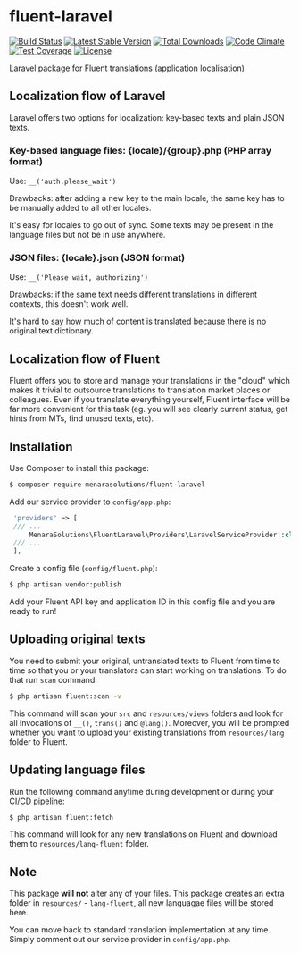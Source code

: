 # fluent-laravel
[![Build Status](https://travis-ci.org/MenaraSolutions/fluent-laravel.svg?branch=master)](https://travis-ci.org/MenaraSolutions/fluent-laravel)
[![Latest Stable Version](https://poser.pugx.org/menarasolutions/fluent-laravel/v/stable)](https://packagist.org/packages/menarasolutions/fluent-laravel)
[![Total Downloads](https://poser.pugx.org/menarasolutions/fluent-laravel/downloads)](https://packagist.org/packages/menarasolutions/fluent-laravel)
[![Code Climate](https://codeclimate.com/github/MenaraSolutions/fluent-laravel/badges/gpa.svg)](https://codeclimate.com/github/MenaraSolutions/fluent-laravel)
[![Test Coverage](https://codeclimate.com/github/MenaraSolutions/fluent-laravel/badges/coverage.svg)](https://codeclimate.com/github/MenaraSolutions/fluent-laravel/coverage)
[![License](https://poser.pugx.org/menarasolutions/fluent-laravel/license)](https://packagist.org/packages/menarasolutions/fluent-laravel)

Laravel package for Fluent translations (application localisation)

## Localization flow of Laravel

Laravel offers two options for localization: key-based texts and plain JSON texts.

### Key-based language files: {locale}/{group}.php (PHP array format)

Use: ```__('auth.please_wait')```

Drawbacks: after adding a new key to the main locale, the same key has to be manually added to all other locales.

It's easy for locales to go out of sync. Some texts may be present in the language files but not be in use anywhere.

### JSON files: {locale}.json (JSON format)

Use: ```__('Please wait, authorizing')```

Drawbacks: if the same text needs different translations in different contexts, this doesn't work well.

It's hard to say how much of content is translated because there is no original text dictionary.

## Localization flow of Fluent

Fluent offers you to store and manage your translations in the "cloud" which makes it trivial to outsource translations
to translation market places or colleagues. Even if you translate everything yourself, Fluent interface will be far
more convenient for this task (eg. you will see clearly current status, get hints from MTs, find unused texts, etc).

## Installation

Use Composer to install this package:

```bash
$ composer require menarasolutions/fluent-laravel
```

Add our service provider to ```config/app.php```:

```php
 'providers' => [
 /// ...
     MenaraSolutions\FluentLaravel\Providers\LaravelServiceProvider::class,
 /// ...
 ],
```

Create a config file (`config/fluent.php`):

```bash
$ php artisan vendor:publish
```

Add your Fluent API key and application ID in this config file and you are ready to run!

## Uploading original texts

You need to submit your original, untranslated texts to Fluent from time to time so that you or your translators
can start working on translations. To do that run `scan` command:

```bash
$ php artisan fluent:scan -v
```

This command will scan your `src` and `resources/views` folders and look for all invocations of `__()`, `trans()` and `@lang()`.
Moreover, you will be prompted whether you want to upload your existing translations from `resources/lang` folder to Fluent.

## Updating language files

Run the following command anytime during development or during your CI/CD pipeline:

```bash
$ php artisan fluent:fetch
```

This command will look for any new translations on Fluent and download them to `resources/lang-fluent` folder.

## Note

This package **will not** alter any of your files. This package creates an extra folder in `resources/` - `lang-fluent`, all new languagae
files will be stored here.

You can move back to standard translation implementation at any time. Simply comment out our service provider in `config/app.php`.
